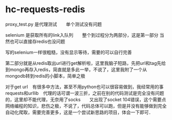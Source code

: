 # hc-requests-redis
proxy_test.py 是代理测试　　单个测试没有问题



selenium 是获取所有的link入队列　　整个到过程分为两部分，这是第一部分
当然也可以直接存redis也没问题

写的selenium一样很粗糙，没有显示等待，需要的可以自行完善


第二部分就是从redis取出url进行get解析啦，这里我脑子短路，先把url和tag先给到mongo再存入redis，简直就是多此一举，不说了，这里我附了一个从mongodb转到redis的小脚本，简单之极

对于get url　有很多中方法，甚至不用python也可以很容易做到，我经常用的事requests和urllib　代理的话可谓一波三折，之前在别的代码测试是完全没有问题的，这里却不能代理，无奈用了socks　　又出现了socket 104错误，这个需要点网络编程的知识，悲伤之极，不说了，代码总体可以跑，但是并没有能够做到完全自动化爬取，需要完善更多，这是一个尝试新思路的项目，体会一下即可．

